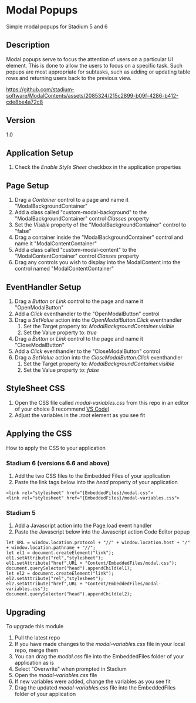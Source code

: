 # Modal Popups
Simple modal popups for Stadium 5 and 6

## Description
Modal popups serve to focus the attention of users on a particular UI element. This is done to allow the users to focus on a specific task. Such popups are most appropriate for subtasks, such as adding or updating table rows and returning users back to the previous view. 

https://github.com/stadium-software/ModalContents/assets/2085324/215c2899-b09f-4286-b412-cde8be4a72c8

## Version
1.0

## Application Setup
1. Check the *Enable Style Sheet* checkbox in the application properties

## Page Setup
1. Drag a *Container* control to a page and name it "ModalBackgroundContainer"
2. Add a class called "custom-modal-background" to the "ModalBackgroundContainer" control *Classes* property 
3. Set the *Visible* property of the "ModalBackgroundContainer" control to "false"
4. Drag a container inside the "ModalBackgroundContainer" control and name it "ModalContentContainer"
5. Add a class called "custom-modal-content" to the "ModalContentContainer" control *Classes* property 
6. Drag any controls you wish to display into the ModalContent into the control named "ModalContentContainer"

## EventHandler Setup
1. Drag a *Button* or *Link* control to the page and name it "OpenModalButton"
2. Add a *Click* eventhandler to the "OpenModalButton" control
3. Drag a *SetValue* action into the *OpenModalButton.Click* eventhandler
   1. Set the Target property to: *ModalBackgroundContainer.visible*
   2. Set the Value property to: *true*
4. Drag a *Button* or *Link* control to the page and name it "CloseModalButton"
2. Add a *Click* eventhandler to the "CloseModalButton" control
3. Drag a *SetValue* action into the *CloseModalButton.Click* eventhandler
   1. Set the Target property to: *ModalBackgroundContainer.visible*
   2. Set the Value property to: *false*

## StyleSheet CSS
1. Open the CSS file called *modal-variables.css* from this repo in an editor of your choice (I recommend [VS Code](https://code.visualstudio.com/))
2. Adjust the variables in the *:root* element as you see fit

## Applying the CSS
How to apply the CSS to your application

### Stadium 6 (versions 6.6 and above)
1. Add the two CSS files to the Embedded Files of your application
2. Paste the link tags below into the *head* property of your application
```
<link rel="stylesheet" href="{EmbeddedFiles}/modal.css">
<link rel="stylesheet" href="{EmbeddedFiles}/modal-variables.css">
``` 

### Stadium 5
1. Add a Javascript action into the Page.load event handler 
2. Paste the Javascript below into the Javascript action Code Editor popup
```
let URL = window.location.protocol + "//" + window.location.host + "/" + window.location.pathname + "//";
let el1 = document.createElement("link");
el1.setAttribute("rel","stylesheet");
el1.setAttribute("href",URL + "Content/EmbeddedFiles/modal.css");
document.querySelector("head").appendChild(el1);
let el2 = document.createElement("link");
el2.setAttribute("rel","stylesheet");
el2.setAttribute("href",URL + "Content/EmbeddedFiles/modal-variables.css");
document.querySelector("head").appendChild(el2);
``` 

## Upgrading
To upgrade this module
1. Pull the latest repo
2. If you have made changes to the *modal-variables.css* file in your local repo, merge them
3. You can drag the *modal.css* file into the EmbeddedFiles folder of your application as is
4. Select "Overwrite" when prompted in Stadium
5. Open the *modal-variables.css* file 
6. If new variables were added, change the variables as you see fit 
7. Drag the updated *modal-variables.css* file into the EmbeddedFiles folder of your application